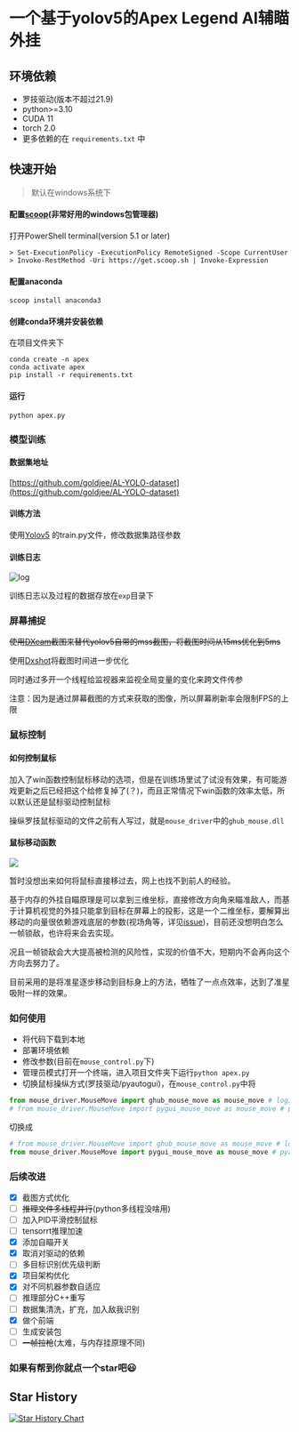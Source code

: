 # 一个基于yolov5的Apex Legend AI辅瞄外挂
## 环境依赖
* 罗技驱动(版本不超过21.9)
* python>=3.10
* CUDA 11
* torch 2.0
* 更多依赖的在 `requirements.txt` 中

## 快速开始
> 默认在windows系统下

#### 配置[scoop](https://scoop.sh/)(非常好用的windows包管理器)
打开PowerShell terminal(version 5.1 or later)
```
> Set-ExecutionPolicy -ExecutionPolicy RemoteSigned -Scope CurrentUser
> Invoke-RestMethod -Uri https://get.scoop.sh | Invoke-Expression
```

#### 配置anaconda
```
scoop install anaconda3
```

#### 创建conda环境并安装依赖
在项目文件夹下

```
conda create -n apex
conda activate apex
pip install -r requirements.txt
```

#### 运行
```
python apex.py
```

<!-- ## 项目流程图
![项目流程图](https://user-images.githubusercontent.com/103171084/240091322-a9e21a41-faa8-4ce8-96b5-0be957c86012.png) -->
### 模型训练
#### 数据集地址
[https://github.com/goldjee/AL-YOLO-dataset](https://github.com/goldjee/AL-YOLO-dataset)
#### 训练方法
使用[Yolov5](https://github.com/ultralytics/yolov5) 的train.py文件，修改数据集路径参数
#### 训练日志
![log](https://user-images.githubusercontent.com/103171084/240091844-4bfd3af3-9d92-412e-8697-6d3ec8adc904.png)

训练日志以及过程的数据存放在`exp`目录下
### 屏幕捕捉

~~使用[DXcam](https://github.com/ra1nty/DXcam)截图来替代yolov5自带的mss截图，将截图时间从15ms优化到5ms~~

使用[Dxshot](https://github.com/AI-M-BOT/DXcam/releases)将截图时间进一步优化

同时通过多开一个线程给监视器来监视全局变量的变化来跨文件传参

注意：因为是通过屏幕截图的方式来获取的图像，所以屏幕刷新率会限制FPS的上限

### 鼠标控制
#### 如何控制鼠标

加入了win函数控制鼠标移动的选项，但是在训练场里试了试没有效果，有可能游戏更新之后已经把这个给修复掉了(？)，而且正常情况下win函数的效率太低，所以默认还是鼠标驱动控制鼠标

操纵罗技鼠标驱动的文件之前有人写过，就是`mouse_driver`中的`ghub_mouse.dll`

#### 鼠标移动函数
![](https://user-images.githubusercontent.com/103171084/241761731-2293a5f2-6421-4d37-b353-d6ec7ea2ccc7.png)

暂时没想出来如何将鼠标直接移过去，网上也找不到前人的经验。

基于内存的外挂自瞄原理是可以拿到三维坐标，直接修改方向角来瞄准敌人，而基于计算机视觉的外挂只能拿到目标在屏幕上的投影，这是一个二维坐标，要解算出移动的向量很依赖游戏底层的参数(视场角等，详见[issue](https://github.com/EthanH3514/AL_Yolo/issues/3))，目前还没想明白怎么一帧锁敌，也许将来会去实现。

况且一帧锁敌会大大提高被检测的风险性，实现的价值不大，短期内不会再向这个方向去努力了。

目前采用的是将准星逐步移动到目标身上的方法，牺牲了一点点效率，达到了准星吸附一样的效果。

### 如何使用
- 将代码下载到本地
- 部署环境依赖
- 修改参数(目前在`mouse_control.py`下)
- 管理员模式打开一个终端，进入项目文件夹下运行`python apex.py`
- 切换鼠标操纵方式(罗技驱动/pyautogui)，在`mouse_control.py`中将
```python
from mouse_driver.MouseMove import ghub_mouse_move as mouse_move # logi驱动
# from mouse_driver.MouseMove import pygui_mouse_move as mouse_move # pyautogui
```
切换成
```python
# from mouse_driver.MouseMove import ghub_mouse_move as mouse_move # logi驱动
from mouse_driver.MouseMove import pygui_mouse_move as mouse_move # pyautogui
```

### 后续改进

- [x] 截图方式优化
- [ ] ~~推理文件多线程并行~~(python多线程没啥用)
- [ ] 加入PID平滑控制鼠标
- [ ] tensorrt推理加速
- [x] 添加自瞄开关
- [x] 取消对驱动的依赖
- [ ] 多目标识别优先级判断
- [x] 项目架构优化
- [x] 对不同机器参数自适应
- [ ] 推理部分C++重写
- [ ] 数据集清洗，扩充，加入敌我识别
- [x] 做个前端
- [ ] 生成安装包
- [ ] ~~一帧拉枪~~(太难，与内存挂原理不同)

### 如果有帮到你就点一个star吧😃

## Star History

[![Star History Chart](https://api.star-history.com/svg?repos=EthanH3514/AL_Yolo&type=Date)](https://star-history.com/#EthanH3514/AL_Yolo&Date)